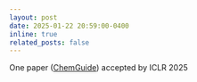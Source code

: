 ```yaml
---
layout: post
date: 2025-01-22 20:59:00-0400
inline: true
related_posts: false
---
```


One paper ([ChemGuide](https://arxiv.org/abs/2410.06502)) accepted by ICLR 2025
